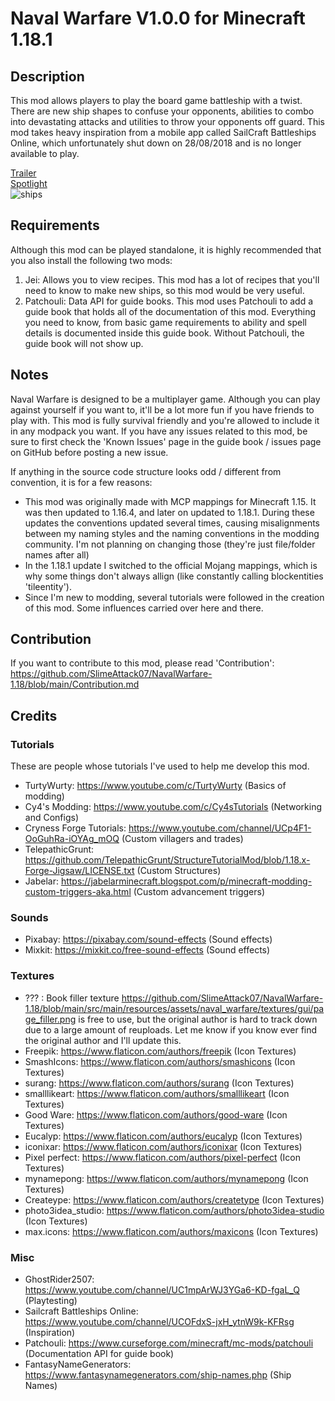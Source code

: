 # Naval Warfare V1.0.0 for Minecraft 1.18.1

## Description
This mod allows players to play the board game battleship with a twist. There are new ship shapes to confuse your opponents,
abilities to combo into devastating attacks and utilities to throw your opponents off guard. This mod takes heavy inspiration from a mobile app called SailCraft Battleships Online, which unfortunately  shut down on 28/08/2018 and is no longer available to play.

[Trailer](https://youtu.be/MYxKNoMBGgo "Naval Warfare Trailer")  
[Spotlight](https://youtu.be/abzme82r_DM "Naval Warfare Mod Spotlight")  
![ships](https://i.imgur.com/BLJpoj4.png "All Ships")

## Requirements
Although this mod can be played standalone, it is highly recommended that you also install the following two mods:
1. Jei: Allows you to view recipes. This mod has a lot of recipes that you'll need to know to make new ships, so this mod would be very useful.
2. Patchouli: Data API for guide books. This mod uses Patchouli to add a guide book that holds all of the documentation of this mod. Everything you need to know, from basic game requirements to ability and spell details is documented inside this guide book. Without Patchouli, the guide book will not show up.

## Notes
Naval Warfare is designed to be a multiplayer game. Although you can play against yourself if you want to, it'll be a lot more fun if you have friends to play with. This mod is fully survival friendly and you're allowed to include it in any modpack you want.
If you have any issues related to this mod, be sure to first check the 'Known Issues' page in the guide book / issues page on GitHub before posting a new issue.

If anything in the source code structure looks odd / different from convention, it is for a few reasons:
* This mod was originally made with MCP mappings for Minecraft 1.15. It was then updated to 1.16.4, and later on updated to 1.18.1. During these updates the conventions updated several times, causing misalignments between my naming styles and the naming conventions in the modding community. I'm not planning on changing those (they're just file/folder names after all)
* In the 1.18.1 update I switched to the official Mojang mappings, which is why some things don't always allign (like constantly calling blockentities 'tileentity').
* Since I'm new to modding, several tutorials were followed in the creation of this mod. Some influences carried over here and there.

## Contribution
If you want to contribute to this mod, please read 'Contribution': https://github.com/SlimeAttack07/NavalWarfare-1.18/blob/main/Contribution.md

## Credits
### Tutorials
These are people whose tutorials I've used to help me develop this mod.
* TurtyWurty: https://www.youtube.com/c/TurtyWurty (Basics of modding)
* Cy4's Modding: https://www.youtube.com/c/Cy4sTutorials (Networking and Configs)
* Cryness Forge Tutorials: https://www.youtube.com/channel/UCp4F1-OoGuhRa-iOYAg_mOQ (Custom villagers and trades)
* TelepathicGrunt: https://github.com/TelepathicGrunt/StructureTutorialMod/blob/1.18.x-Forge-Jigsaw/LICENSE.txt (Custom Structures)
* Jabelar: https://jabelarminecraft.blogspot.com/p/minecraft-modding-custom-triggers-aka.html (Custom advancement triggers)

### Sounds
* Pixabay: https://pixabay.com/sound-effects (Sound effects)
* Mixkit: https://mixkit.co/free-sound-effects (Sound effects)

### Textures
* ??? : Book filler texture https://github.com/SlimeAttack07/NavalWarfare-1.18/blob/main/src/main/resources/assets/naval_warfare/textures/gui/page_filler.png is free to use, but the original author is hard to track down due to a large amount of reuploads. Let me know if you know ever find the original author and I'll update this.
* Freepik: https://www.flaticon.com/authors/freepik (Icon Textures)
* SmashIcons: https://www.flaticon.com/authors/smashicons (Icon Textures)
* surang: https://www.flaticon.com/authors/surang (Icon Textures)
* smalllikeart: https://www.flaticon.com/authors/smalllikeart (Icon Textures)
* Good Ware: https://www.flaticon.com/authors/good-ware (Icon Textures)
* Eucalyp: https://www.flaticon.com/authors/eucalyp (Icon Textures)
* iconixar: https://www.flaticon.com/authors/iconixar (Icon Textures)
* Pixel perfect: https://www.flaticon.com/authors/pixel-perfect (Icon Textures)
* mynamepong: https://www.flaticon.com/authors/mynamepong (Icon Textures)
* Createype: https://www.flaticon.com/authors/createtype (Icon Textures)
* photo3idea_studio: https://www.flaticon.com/authors/photo3idea-studio (Icon Textures)
* max.icons: https://www.flaticon.com/authors/maxicons (Icon Textures)

### Misc
* GhostRider2507: https://www.youtube.com/channel/UC1mpArWJ3YGa6-KD-fgaL_Q (Playtesting)
* Sailcraft Battleships Online: https://www.youtube.com/channel/UCOFdxS-jxH_ytnW9k-KFRsg (Inspiration)
* Patchouli: https://www.curseforge.com/minecraft/mc-mods/patchouli (Documentation API for guide book)
* FantasyNameGenerators: https://www.fantasynamegenerators.com/ship-names.php (Ship Names)